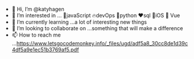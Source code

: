 - 👋 Hi, I’m @katyhagen
- 👀 I’m interested in ...
         🚀javaScript
         🔥devOps
          🐍python
          ❤️sql 
          🍏iOS
          🌇 Vue
- 🌱 I’m currently learning ...a lot of interesting new things
- 💞️ I’m looking to collaborate on ...something that will make a difference
- 📫 How to reach me ...https://www.letsgocodemonkey.info/_files/ugd/adf5a8_30cc8de1d39c4df5a9e1ec51b3769af5.pdf

<!---
katyhagen/katyhagen is a ✨ special ✨ repository because its `README.md` (this file) appears on your GitHub profile.
You can click the Preview link to take a look at your changes.
--->
